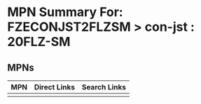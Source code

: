 



# MPN Summary For: FZECONJST2FLZSM > con-jst : 20FLZ-SM

## MPNs
  

|MPN|Direct Links|Search Links|
| :--- | :--- | :--- |
||||

